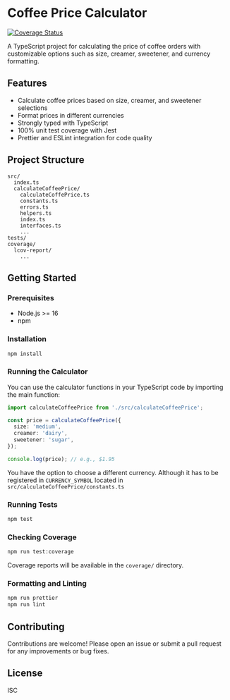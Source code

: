 # Coffee Price Calculator

[![Coverage Status](https://gabrielkrneiro.github.io/sureify-test/badges/badges.svg)](https://gabrielkrneiro.github.io/sureify-test/badges/badges.svg)

A TypeScript project for calculating the price of coffee orders with customizable options such as size, creamer, sweetener, and currency formatting.

## Features

- Calculate coffee prices based on size, creamer, and sweetener selections
- Format prices in different currencies
- Strongly typed with TypeScript
- 100% unit test coverage with Jest
- Prettier and ESLint integration for code quality

## Project Structure

```
src/
  index.ts
  calculateCoffeePrice/
    calculateCoffePrice.ts
    constants.ts
    errors.ts
    helpers.ts
    index.ts
    interfaces.ts
    ...
tests/
coverage/
  lcov-report/
    ...
```

## Getting Started

### Prerequisites

- Node.js >= 16
- npm

### Installation

```sh
npm install
```

### Running the Calculator

You can use the calculator functions in your TypeScript code by importing the main function:

```ts
import calculateCoffeePrice from './src/calculateCoffeePrice';

const price = calculateCoffeePrice({
  size: 'medium',
  creamer: 'dairy',
  sweetener: 'sugar',
});

console.log(price); // e.g., $1.95
```

You have the option to choose a different currency. Although it has to be registered in `CURRENCY_SYMBOL` located in `src/calculateCoffeePrice/constants.ts`

### Running Tests

```sh
npm test
```

### Checking Coverage

```sh
npm run test:coverage
```

Coverage reports will be available in the `coverage/` directory.

### Formatting and Linting

```sh
npm run prettier
npm run lint
```

## Contributing

Contributions are welcome! Please open an issue or submit a pull request for any improvements or bug fixes.

## License

ISC

